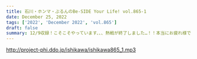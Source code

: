 ```yaml
---
title: 石川・ホンマ・ぶるんのBe-SIDE Your Life! vol.865-1
date: December 25, 2022
tags: ['2022', 'December 2022', 'vol.865']
draft: false
summary: 12/9収録！こそこそやっています、、、熱戦が終了しました…！！本当にお疲れ様でした！！
---
```


http://project-phi.ddo.jp/ishikawa/ishikawa865_1.mp3